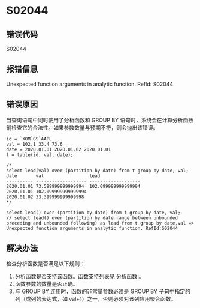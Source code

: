 # S02044

## 错误代码

S02044

## 报错信息

Unexpected function arguments in analytic function. RefId: S02044

## 错误原因

当查询语句中同时使用了分析函数和 GROUP BY 语句时，系统会在计算分析函数前检查它的合法性。如果参数数量与预期不符，则会抛出该错误。

```
id = `XOM`GS`AAPL
val = 102.1 33.4 73.6
date = 2020.01.01 2020.01.02 2020.01.01
t = table(id, val, date);

/*
select lead(val) over (partition by date) from t group by date, val;
date       val                 lead
---------- ------------------- -------------------
2020.01.01 73.599999999999994  102.099999999999994
2020.01.01 102.099999999999994
2020.01.02 33.399999999999998
*/

select lead() over (partition by date) from t group by date, val;
// select lead() over (partition by date range between unbounded preceding and unbounded following) as lead from t group by date,val => Unexpected function arguments in analytic function. RefId:S02044
```

## 解决办法

检查分析函数是否满足以下规则：

1. 分析函数是否支持该函数。函数支持列表见 [分析函数](../progr/sql/analyticFunction.html#topic_ptr_ryv_yzb) 。
2. 函数参数的数量是否正确。
3. 与 GROUP BY 连用时，函数的非常量参数必须是 GROUP BY 子句中指定的列（或列的表达式，如
   val+1）之一，否则必须对该列应用聚合函数。

